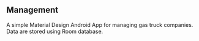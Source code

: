 ## Management ## 
A simple Material Design Android App for managing gas truck companies.
Data are stored using Room database.
